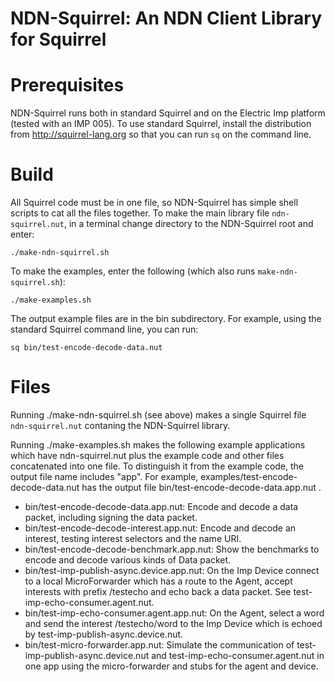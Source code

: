 NDN-Squirrel: An NDN Client Library for Squirrel
================================================

Prerequisites
=============

NDN-Squirrel runs both in standard Squirrel and on the Electric Imp platform
(tested with an IMP 005). To use standard Squirrel, install the distribution
from http://squirrel-lang.org so that you can run `sq` on the command line.

Build
=====

All Squirrel code must be in one file, so NDN-Squirrel has simple shell scripts
to cat all the files together. To make the main library file `ndn-squirrel.nut`,
in a terminal change directory to the NDN-Squirrel root and enter:

    ./make-ndn-squirrel.sh

To make the examples, enter the following (which also runs `make-ndn-squirrel.sh`):

    ./make-examples.sh

The output example files are in the bin subdirectory. For example, using the
standard Squirrel command line, you can run:

    sq bin/test-encode-decode-data.nut

Files
=====

Running ./make-ndn-squirrel.sh (see above) makes a single Squirrel file
`ndn-squirrel.nut` contaning the NDN-Squirrel library.

Running ./make-examples.sh makes the following example applications which have
ndn-squirrel.nut plus the example code and other files concatenated into one file.
To distinguish it from the example code, the output file name includes "app". For
example, examples/test-encode-decode-data.nut has the output file
bin/test-encode-decode-data.app.nut .

* bin/test-encode-decode-data.app.nut: Encode and decode a data packet, including signing the data packet.
* bin/test-encode-decode-interest.app.nut: Encode and decode an interest, testing interest selectors and the name URI.
* bin/test-encode-decode-benchmark.app.nut: Show the benchmarks to encode and decode various kinds of Data packet.
* bin/test-imp-publish-async.device.app.nut: On the Imp Device connect to a local MicroForwarder which has a route to the Agent, accept interests with prefix /testecho and echo back a data packet. See test-imp-echo-consumer.agent.nut.
* bin/test-imp-echo-consumer.agent.app.nut: On the Agent, select a word and send the interest /testecho/word to the Imp Device which is echoed by test-imp-publish-async.device.nut.
* bin/test-micro-forwarder.app.nut: Simulate the communication of test-imp-publish-async.device.nut and test-imp-echo-consumer.agent.nut in one app using the micro-forwarder and stubs for the agent and device.
